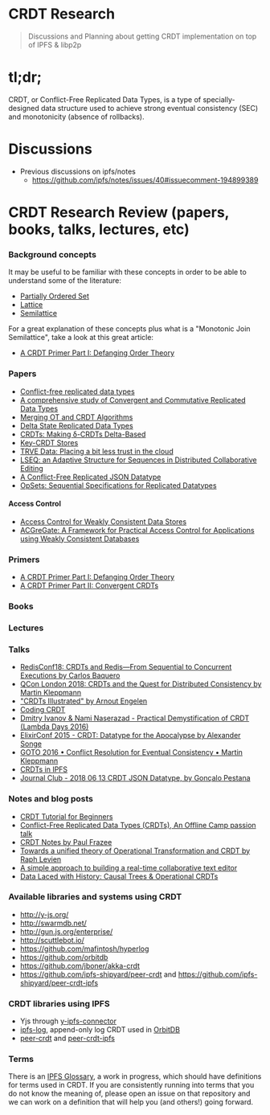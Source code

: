 # CRDT Research

> Discussions and Planning about getting CRDT implementation on top of IPFS & libp2p

# tl;dr;

CRDT, or Conflict-Free Replicated Data Types, is a type of specially-designed data structure used to achieve strong eventual consistency (SEC) and monotonicity (absence of rollbacks).

# Discussions

- Previous discussions on ipfs/notes
  - https://github.com/ipfs/notes/issues/40#issuecomment-194899389

# CRDT Research Review (papers, books, talks, lectures, etc)

### Background concepts

It may be useful to be familiar with these concepts in order to be able to understand some of the literature:

* [Partially Ordered Set](https://en.wikipedia.org/wiki/Partially_ordered_set)
* [Lattice](https://en.wikipedia.org/wiki/Lattice_(order))
* [Semilattice](https://en.wikipedia.org/wiki/Semilattice)

For a great explanation of these concepts plus what is a "Monotonic Join Semilattice", take a look at this great article:

* [A CRDT Primer Part I: Defanging Order Theory](http://jtfmumm.com/blog/2015/11/17/crdt-primer-1-defanging-order-theory/)

### Papers

- [Conflict-free replicated data types](https://scholar.google.pt/citations?view_op=view_citation&hl=en&user=NAUDTpMAAAAJ&citation_for_view=NAUDTpMAAAAJ:M3ejUd6NZC8C)
- [A comprehensive study of Convergent and Commutative Replicated Data Types](http://hal.upmc.fr/inria-00555588/document)
- [Merging OT and CRDT Algorithms](http://dl.acm.org/citation.cfm?id=2596636)
- [Delta State Replicated Data Types](https://arxiv.org/abs/1603.01529)
- [CRDTs: Making δ-CRDTs Delta-Based](http://novasys.di.fct.unl.pt/~alinde/publications/a12-van_der_linde.pdf)
- [Key-CRDT Stores](https://run.unl.pt/bitstream/10362/7802/1/Sousa_2012.pdf)
- [TRVE Data: Placing a bit less trust in the cloud](https://www.cl.cam.ac.uk/research/dtg/trve/)
- [LSEQ: an Adaptive Structure for Sequences in Distributed Collaborative Editing](https://hal.archives-ouvertes.fr/hal-00921633/document)
- [A Conflict-Free Replicated JSON Datatype](https://arxiv.org/pdf/1608.03960.pdf)
- [OpSets: Sequential Specifications for Replicated Datatypes](https://arxiv.org/abs/1805.04263)

#### Access Control

- [Access Control for Weakly Consistent Data Stores](http://www.complang.tuwien.ac.at/kps2015/proceedings/KPS_2015_submission_25.pdf)
- [ACGreGate: A Framework for Practical Access Control for Applications using Weakly Consistent Databases](https://arxiv.org/abs/1801.07005)


### Primers

* [A CRDT Primer Part I: Defanging Order Theory](http://jtfmumm.com/blog/2015/11/17/crdt-primer-1-defanging-order-theory/)
* [A CRDT Primer Part II: Convergent CRDTs](http://jtfmumm.com/blog/2015/11/24/crdt-primer-2-convergent-crdts/)

### Books

### Lectures

### Talks

- [RedisConf18: CRDTs and Redis—From Sequential to Concurrent Executions by Carlos Baquero](https://www.youtube.com/watch?v=ZoMIzBM0nf4)
- [QCon London 2018: CRDTs and the Quest for Distributed Consistency by Martin Kleppmann](https://www.infoq.com/presentations/crdt-distributed-consistency)
- ["CRDTs Illustrated" by Arnout Engelen](https://www.youtube.com/watch?v=9xFfOhasiOE)
- [Coding CRDT](https://www.youtube.com/playlist?list=PLzUeAPxtWcqxBXjUelmcm5ORVjEpbUlHH)
- [Dmitry Ivanov & Nami Naserazad - Practical Demystification of CRDT (Lambda Days 2016)](https://www.youtube.com/watch?v=PQzNW8uQ_Y4)
- [ElixirConf 2015 - CRDT: Datatype for the Apocalypse by Alexander Songe](https://www.youtube.com/watch?v=txD1tfyIIvY)
- [GOTO 2016 • Conflict Resolution for Eventual Consistency • Martin Kleppmann](https://www.youtube.com/watch?v=yCcWpzY8dIA)
- [CRDTs in IPFS](https://www.youtube.com/watch?v=2VOF-Z-nLnQ)
- [Journal Club - 2018 06 13 CRDT JSON Datatype, by Gonçalo Pestana](https://www.youtube.com/watch?v=TRvQzwDyVro)

### Notes and blog posts

- [CRDT Tutorial for Beginners](https://github.com/ljwagerfield/crdt)
- [Conflict-Free Replicated Data Types (CRDTs), An Offline Camp passion talk](https://medium.com/offline-camp/conflict-free-replicated-data-types-crdts-2c6ae67ab9a4#.duh4g0r9k)
- [CRDT Notes by Paul Frazee](https://github.com/pfrazee/crdt_notes)
- [Towards a unified theory of Operational Transformation and CRDT by Raph Levien](https://medium.com/@raphlinus/towards-a-unified-theory-of-operational-transformation-and-crdt-70485876f72f)
- [A simple approach to building a real-time collaborative text editor](http://digitalfreepen.com/2017/10/06/simple-real-time-collaborative-text-editor.html)
- [Data Laced with History: Causal Trees & Operational CRDTs](http://archagon.net/blog/2018/03/24/data-laced-with-history/)


### Available libraries and systems using CRDT

- http://y-js.org/
- http://swarmdb.net/
- http://gun.js.org/enterprise/
- http://scuttlebot.io/
- https://github.com/mafintosh/hyperlog
- https://github.com/orbitdb
- https://github.com/jboner/akka-crdt
- https://github.com/ipfs-shipyard/peer-crdt and https://github.com/ipfs-shipyard/peer-crdt-ipfs

### CRDT libraries using IPFS

- Yjs through [y-ipfs-connector](https://github.com/pgte/y-ipfs-connector)
- [ipfs-log](https://github.com/orbitdb/ipfs-log), append-only log CRDT used in [OrbitDB](https://github.com/orbitdb/orbit-db)
- [peer-crdt](https://github.com/ipfs-shipyard/peer-crdt) and [peer-crdt-ipfs](https://github.com/ipfs-shipyard/peer-crdt-ipfs)

### Terms

There is an [IPFS Glossary](https://github.com/ipfs/glossary), a work in progress, which should have definitions for terms used in CRDT. If you are consistently running into terms that you do not know the meaning of, please open an issue on that repository and we can work on a definition that will help you (and others!) going forward.

